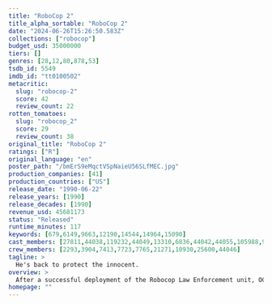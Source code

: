 ```yaml
---
title: "RoboCop 2"
title_alpha_sortable: "RoboCop 2"
date: "2024-06-26T15:26:50.583Z"
collections: ["robocop"]
budget_usd: 35000000
tiers: []
genres: [28,12,80,878,53]
tsdb_id: 5549
imdb_id: "tt0100502"
metacritic:
  slug: "robocop-2"
  score: 42
  review_count: 22
rotten_tomatoes:
  slug: "robocop_2"
  score: 29
  review_count: 38
original_title: "RoboCop 2"
ratings: ["R"]
original_language: "en"
poster_path: "/bmErS9eMqctVSpNaieU56SLfMEC.jpg"
production_companies: [41]
production_countries: ["US"]
release_date: "1990-06-22"
release_years: [1990]
release_decades: [1990]
revenue_usd: 45681173
status: "Released"
runtime_minutes: 117
keywords: [679,6149,9663,12190,14544,14964,15090]
cast_members: [27811,44038,119232,44049,13310,6836,44042,44055,105988,91537,30615,51662,171689,194418,21629,6576,5589,13923]
crew_members: [2293,3904,7413,7723,7765,21271,10930,25600,44046]
tagline: >
  He's back to protect the innocent.
overview: >
  After a successful deployment of the Robocop Law Enforcement unit, OCP sees its goal of urban pacification come closer and closer, but as this develops, a new narcotic known as "Nuke" invades the streets led by God-delirious leader Cane. As this menace grows, it may prove to be too much for Murphy to handle. OCP tries to replicate the success of the first unit, but ends up with failed prototypes with suicidal issues... until Dr. Faxx, a scientist straying away from OCP's path, uses Cane as the new subject for the Robocop 2 project, a living God.
homepage: ""
---
```

